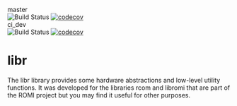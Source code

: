 master  
![Build Status](https://github.com/romi/libr/workflows/CMake/badge.svg?branch=master)
[![codecov](https://codecov.io/gh/romi/libr/branch/master/graph/badge.svg)](https://codecov.io/gh/romi/libr)  
ci_dev  
![Build Status](https://github.com/romi/libr/workflows/CMake/badge.svg?branch=ci_dev)
[![codecov](https://codecov.io/gh/romi/libr/branch/ci_dev/graph/badge.svg)](https://codecov.io/gh/romi/libr)  

# libr

The libr library provides some hardware abstractions and low-level
utility functions. It was developed for the libraries rcom and libromi
that are part of the ROMI project but you may find it useful for other
purposes.

